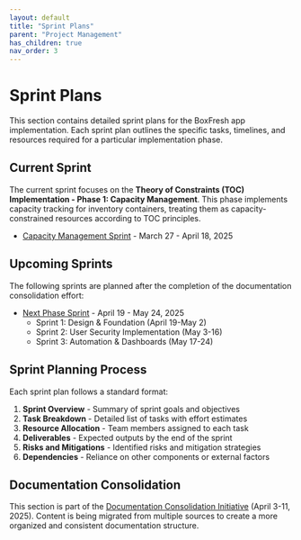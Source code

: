 ```yaml
---
layout: default
title: "Sprint Plans"
parent: "Project Management"
has_children: true
nav_order: 3
---
```


# Sprint Plans

This section contains detailed sprint plans for the BoxFresh app implementation. Each sprint plan outlines the specific tasks, timelines, and resources required for a particular implementation phase.

## Current Sprint

The current sprint focuses on the **Theory of Constraints (TOC) Implementation - Phase 1: Capacity Management**. This phase implements capacity tracking for inventory containers, treating them as capacity-constrained resources according to TOC principles.

- [Capacity Management Sprint](./capacity-sprint.md) - March 27 - April 18, 2025

## Upcoming Sprints

The following sprints are planned after the completion of the documentation consolidation effort:

- [Next Phase Sprint](./next-phase-sprint.md) - April 19 - May 24, 2025
  - Sprint 1: Design & Foundation (April 19-May 2)
  - Sprint 2: User Security Implementation (May 3-16)
  - Sprint 3: Automation & Dashboards (May 17-24)

## Sprint Planning Process

Each sprint plan follows a standard format:

1. **Sprint Overview** - Summary of sprint goals and objectives
2. **Task Breakdown** - Detailed list of tasks with effort estimates
3. **Resource Allocation** - Team members assigned to each task
4. **Deliverables** - Expected outputs by the end of the sprint
5. **Risks and Mitigations** - Identified risks and mitigation strategies
6. **Dependencies** - Reliance on other components or external factors

## Documentation Consolidation

This section is part of the [Documentation Consolidation Initiative](../consolidation-status.md) (April 3-11, 2025). Content is being migrated from multiple sources to create a more organized and consistent documentation structure. 